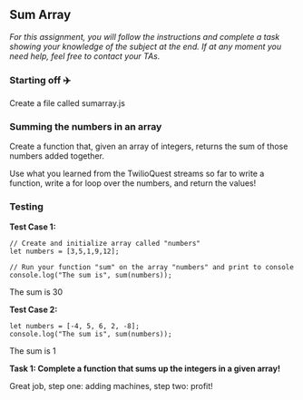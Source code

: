 ## Sum Array

*For this assignment, you will follow the instructions and complete a task showing your knowledge of the subject at the end. If at any moment you need help, feel free to contact your TAs.*

### Starting off :airplane:

Create a file called sumarray.js

### Summing the numbers in an array

Create a function that, given an array of integers, returns the sum of those numbers added together.

Use what you learned from the TwilioQuest streams so far to write a function, write a for loop over the numbers, and return the values!

### Testing

**Test Case 1:**

```
// Create and initialize array called "numbers"
let numbers = [3,5,1,9,12];

// Run your function "sum" on the array "numbers" and print to console
console.log("The sum is", sum(numbers));
```

The sum is 30

**Test Case 2:**

```
let numbers = [-4, 5, 6, 2, -8];
console.log("The sum is", sum(numbers));
```

The sum is 1

**Task 1: Complete a function that sums up the integers in a given array!**


Great job, step one: adding machines, step two: profit!
